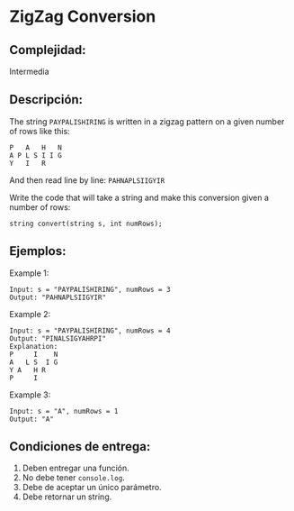 # ZigZag Conversion

## Complejidad:
Intermedia

## Descripción:
The string `PAYPALISHIRING` is written in a zigzag pattern on a given number of rows like this:
```
P   A   H   N
A P L S I I G
Y   I   R
```
And then read line by line: `PAHNAPLSIIGYIR`

Write the code that will take a string and make this conversion given a number of rows:

`string convert(string s, int numRows);`
 
## Ejemplos: 
Example 1:
```
Input: s = "PAYPALISHIRING", numRows = 3
Output: "PAHNAPLSIIGYIR"
```

Example 2:
```
Input: s = "PAYPALISHIRING", numRows = 4
Output: "PINALSIGYAHRPI"
Explanation:
P     I    N
A   L S  I G
Y A   H R
P     I
```

Example 3:
```
Input: s = "A", numRows = 1
Output: "A"
```

## Condiciones de entrega:
1. Deben entregar una función.
2. No debe tener `console.log`.
3. Debe de aceptar un único parámetro.
4. Debe retornar un string.
